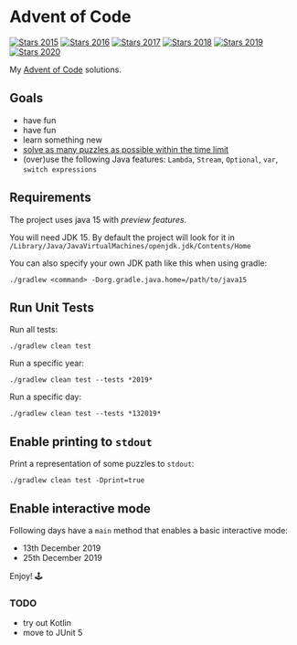 # Advent of Code

[![Stars 2015](https://img.shields.io/static/v1?label=2015&message=28*&color=yellow)](https://adventofcode.com/2015)
[![Stars 2016](https://img.shields.io/static/v1?label=2016&message=0*&color=red)](https://adventofcode.com/2016)
[![Stars 2017](https://img.shields.io/static/v1?label=2017&message=20*&color=yellow)](https://adventofcode.com/2017)
[![Stars 2018](https://img.shields.io/static/v1?label=2018&message=50*&color=green)](https://adventofcode.com/2018)
[![Stars 2019](https://img.shields.io/static/v1?label=2019&message=50*&color=green)](https://adventofcode.com/2019)
[![Stars 2020](https://img.shields.io/static/v1?label=2020&message=19*&color=yellow)](https://adventofcode.com/2020)

My [Advent of Code](https://adventofcode.com/) solutions.


## Goals
- have fun
- have fun
- learn something new
- [solve as many puzzles as possible within the time limit](https://www.reddit.com/r/adventofcode/comments/7m9mg8/all_years_all_days_solve_them_within_the_time/)
- (over)use the following Java features: `Lambda`, `Stream`, `Optional`, `var`, `switch expressions`


## Requirements
The project uses java 15 with *preview features*.

You will need JDK 15. By default the project will look for it in `/Library/Java/JavaVirtualMachines/openjdk.jdk/Contents/Home`

You can also specify your own JDK path like this when using gradle:

`./gradlew <command> -Dorg.gradle.java.home=/path/to/java15`

## Run Unit Tests
Run all tests:

`./gradlew clean test`

Run a specific year:

`./gradlew clean test --tests *2019*`

Run a specific day:

`./gradlew clean test --tests *132019*`


## Enable printing to `stdout`
Print a representation of some puzzles to `stdout`:

`./gradlew clean test -Dprint=true`


## Enable interactive mode
Following days have a `main` method that enables a basic interactive mode:
- 13th December 2019
- 25th December 2019

Enjoy! 🕹️

### TODO
- try out Kotlin
- move to JUnit 5
